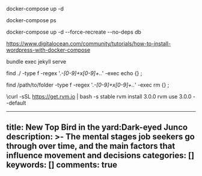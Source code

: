 
docker-compose up -d

docker-compose ps

docker-compose up -d --force-recreate --no-deps db

https://www.digitalocean.com/community/tutorials/how-to-install-wordpress-with-docker-compose


bundle exec jekyll serve

find ./ -type f -regex '.*-[0-9]+x[0-9]+\..*' -exec echo {} \;

find /path/to/folder -type f -regex '.*-[0-9]+x[0-9]+\..*' -exec rm {} \;

\curl -sSL https://get.rvm.io | bash -s stable
rvm install 3.0.0
rvm use 3.0.0 --default


---
title: New Top Bird in the yard:Dark-eyed Junco
description: >-
  The mental stages job seekers go through over time, and the main factors that
  influence movement and decisions
categories: []
keywords: []
comments: true
---